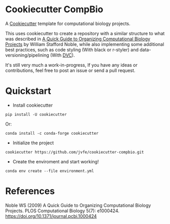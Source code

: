 # Cookiecutter CompBio

A [Cookiecutter](https://github.com/cookiecutter/cookiecutter) template for computational biology projects.

This uses cookiecutter to create a repository with a similar structure to what was described in [A Quick Guide to Organizing Computational Biology Projects](https://doi.org/10.1371/journal.pcbi.1000424) by 
William Stafford Noble, while also implementing some additional best practices, such as code styling (With black or r-styler) and data-versioning/pipelining (With [DVC](https://dvc.org/)).

It's still very much a work-in-progress, If you have any ideas or contributions, feel free to post an issue or send a pull request.

# Quickstart

* Install cookiecutter

`pip install -U cookiecutter`

Or:

`conda install -c conda-forge cookiecutter`

* Initialize the project

`cookiecutter https://github.com/jvfe/cookiecutter-compbio.git`

* Create the enviroment and start working!

`conda env create --file environment.yml`

# References

Noble WS (2009) A Quick Guide to Organizing Computational Biology Projects. PLOS Computational Biology 5(7): e1000424. https://doi.org/10.1371/journal.pcbi.1000424
